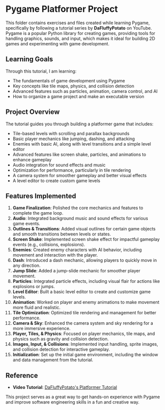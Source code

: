 # Pygame Platformer Project

This folder contains exercises and files created while learning Pygame, specifically by following a tutorial series by **DaFluffyPotato** on YouTube. Pygame is a popular Python library for creating games, providing tools for handling graphics, sounds, and input, which makes it ideal for building 2D games and experimenting with game development.

## Learning Goals

Through this tutorial, I am learning:
- The fundamentals of game development using Pygame
- Key concepts like tile maps, physics, and collision detection
- Advanced features such as particles, animation, camera control, and AI
- How to organize a game project and make an executable version

## Project Overview

The tutorial guides you through building a platformer game that includes:
- Tile-based levels with scrolling and parallax backgrounds
- Basic player mechanics like jumping, dashing, and attacking
- Enemies with basic AI, along with level transitions and a simple level editor
- Advanced features like screen shake, particles, and animations to enhance gameplay
- Audio integration for sound effects and music
- Optimization for performance, particularly in tile rendering
- A camera system for smoother gameplay and better visual effects
- A level editor to create custom game levels

## Features Implemented

1. **Game Finalization**: Polished the core mechanics and features to complete the game loop.
2. **Audio**: Integrated background music and sound effects for various game events.
3. **Outlines & Transitions**: Added visual outlines for certain game objects and smooth transitions between levels or states.
4. **Screen Shake**: Implemented screen shake effect for impactful gameplay events (e.g., collisions, explosions).
5. **Enemies**: Created enemy characters with AI behavior, including movement and interaction with the player.
6. **Dash**: Introduced a dash mechanic, allowing players to quickly move in any direction.
7. **Jump Slide**: Added a jump-slide mechanic for smoother player movement.
8. **Particles**: Integrated particle effects, including visual flair for actions like explosions or jumps.
9. **Level Editor**: Built a basic level editor to create and customize game levels.
10. **Animation**: Worked on player and enemy animations to make movement more fluid and realistic.
11. **Tile Optimization**: Optimized tile rendering and management for better performance.
12. **Camera & Sky**: Enhanced the camera system and sky rendering for a more immersive experience.
13. **Player, Tiles, & Physics**: Focused on player mechanics, tile maps, and physics such as gravity and collision detection.
14. **Images, Input, & Collisions**: Implemented input handling, sprite images, and collision detection for interactive gameplay.
15. **Initialization**: Set up the initial game environment, including the window and data management from the tutorial.

## Reference

- **Video Tutorial**: [DaFluffyPotato's Platformer Tutorial](https://youtu.be/2gABYM5M0ww?si=pDiWkilXXB6dx8y8)

This project serves as a great way to get hands-on experience with Pygame and improve software engineering skills in a fun and creative way.
